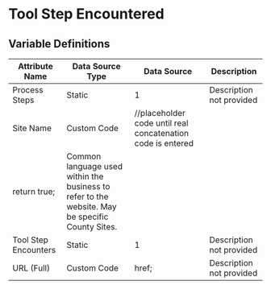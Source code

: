 # Tool Step Encountered

### 

## Variable Definitions

| Attribute Name|Data Source Type|Data Source|Description|
| --- | --- | --- | --- |
|Process Steps|Static|1|Description not provided|
|Site Name|Custom Code|//placeholder code until real concatenation code is entered
return true;|Common language used within the business to refer to the website. May be specific County Sites.|
|Tool Step Encounters|Static|1|Description not provided|
|URL (Full)|Custom Code|href;|Description not provided|



